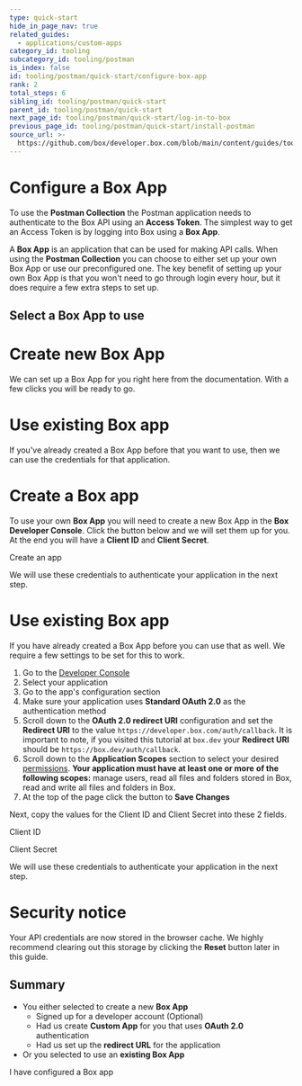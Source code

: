 ```yaml
---
type: quick-start
hide_in_page_nav: true
related_guides:
  - applications/custom-apps
category_id: tooling
subcategory_id: tooling/postman
is_index: false
id: tooling/postman/quick-start/configure-box-app
rank: 2
total_steps: 6
sibling_id: tooling/postman/quick-start
parent_id: tooling/postman/quick-start
next_page_id: tooling/postman/quick-start/log-in-to-box
previous_page_id: tooling/postman/quick-start/install-postman
source_url: >-
  https://github.com/box/developer.box.com/blob/main/content/guides/tooling/postman/quick-start/2-configure-box-app.md
---
```

# Configure a Box App

To use the **Postman Collection** the Postman application needs to authenticate
to the Box API using an **Access Token**. The simplest way to get an Access
Token is by logging into Box using a **Box App**.

A **Box App** is an application that can be used for making API calls. When
using the **Postman Collection** you can choose to either set up your own Box
App or use our preconfigured one. The key benefit of setting up your own Box App
is that you won't need to go through login every hour, but it does require a few
extra steps to set up.

## Select a Box App to use

<Grid columns='2'>

<Choose option='postman.app_type' value='create_new' color='blue'>

# Create new Box App

We can set up a Box App for you right here from the documentation. With a
few clicks you will be ready to go.

</Choose>

<Choose option='postman.app_type' value='use_existing' color='red'>

# Use existing Box app

If you've already created a Box App before that you want to use, then we
can use the credentials for that application.

</Choose>

</Grid>

<Choice option='postman.app_type' value='create_new,clicked' color='blue'>

# Create a Box app

To use your own **Box App** you will need to create a
new Box App in the **Box Developer Console**. Click the button below and we
will set them up for you. At the end you will have a **Client ID** and
**Client Secret**.

<Trigger option="postman.app_type" value="clicked">

<AppButton id='postman' name='Postman' scopes='root_readonly,root_readwrite,manage_managed_users,manage_groups,manage_webhook,manage_enterprise_properties' can_act_as_user authentication_type='auth_code_grant' redirect_url='/auth/callback' cors_origins=''>

Create an app

</AppButton>

</Trigger>

<Observe option="postman.app_type" value="clicked">

We will use these credentials to authenticate your application in the next
step.

</Observe>

</Choice>

<Choice option='postman.app_type' value='use_existing' color='red'>

# Use existing Box app

If you have already created a Box App before you can use that as well. We
require a few settings to be set for this to work.

1. Go to the [Developer Console][devconsole]
2. Select your application
3. Go to the app's configuration section
4. Make sure your application uses **Standard OAuth 2.0** as the
   authentication method
5. Scroll down to the **OAuth 2.0 redirect URI** configuration and set the
   **Redirect URI** to the value `https://developer.box.com/auth/callback`. It
   is important to note, if you visited this tutorial at `box.dev` your
   **Redirect URI** should be `https://box.dev/auth/callback`.
6. Scroll down to the **Application Scopes** section to select your desired
   [permissions][scopes]. **Your application must have at least one or more**
   **of the following scopes:** manage users, read all files and folders
   stored in Box, read and write all files and folders in Box.
7. At the top of the page click the button to **Save Changes**

Next, copy the values for the Client ID and Client Secret into these 2 fields.

<Store id='postman_credentials.client_id' placeholder='zECq2EkYBjZ...' pattern='\w{32}'>

Client ID

</Store>

<Store id='postman_credentials.client_secret' placeholder='913td9hr6jo...' pattern='\w{32}'>

Client Secret

</Store>

We will use these credentials to authenticate your application in the next
step.

</Choice>

<Choice option='postman.app_type' value='create_new,use_existing,clicked' color='none'>

<Message danger>

# Security notice

Your API credentials are now stored in the browser cache. We highly
recommend clearing out this storage by clicking the **Reset** button later in
this guide.

</Message>

</Choice>

<Choice option='postman.app_type' value='create_new,use_existing,clicked' color='none'>

## Summary

* You either selected to create a new **Box App**
  * Signed up for a developer account (Optional)
  * Had us create **Custom App** for you that uses **OAuth 2.0** authentication
  * Had us set up the **redirect URL** for the application
* Or you selected to use an **existing Box App**

</Choice>

<Observe option='postman.app_type' value='create_new,use_existing,clicked'>

<Next>

I have configured a Box app

</Next>

</Observe>

[devconsole]: https://account.box.com/developers/services
[signup]: https://account.box.com/signup/n/developer
[scopes]: https://developer.box.com/guides/api-calls/permissions-and-errors/scopes/